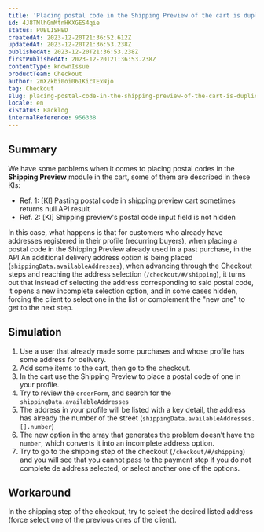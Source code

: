 ```yaml
---
title: 'Placing postal code in the Shipping Preview of the cart is duplicating address options for recurring customers'
id: 4J8TMlhGmMtnHKXGES4qie
status: PUBLISHED
createdAt: 2023-12-20T21:36:52.612Z
updatedAt: 2023-12-20T21:36:53.238Z
publishedAt: 2023-12-20T21:36:53.238Z
firstPublishedAt: 2023-12-20T21:36:53.238Z
contentType: knownIssue
productTeam: Checkout
author: 2mXZkbi0oi061KicTExNjo
tag: Checkout
slug: placing-postal-code-in-the-shipping-preview-of-the-cart-is-duplicating-address-options-for-recurring-customers
locale: en
kiStatus: Backlog
internalReference: 956338
---
```


## Summary


We have some problems when it comes to placing postal codes in the **Shipping Preview** module in the cart, some of them are described in these KIs:


- Ref. 1: [KI]  Pasting postal code in shipping preview cart sometimes returns null API result
- Ref. 2: [KI] Shipping preview's postal code input field is not hidden

In this case, what happens is that for customers who already have addresses registered in their profile (recurring buyers), when placing a postal code in the Shipping Preview already used in a past purchase, in the API An additional delivery address option is being placed (`shippingData.availableAddresses`), when advancing through the Checkout steps and reaching the address selection (`/checkout/#/shipping`), it turns out that instead of selecting the address corresponding to said postal code, it opens a new incomplete selection option, and in some cases hidden, forcing the client to select one in the list or complement the "new one" to get to the next step.


##

## Simulation



1. Use a user that already made some purchases and whose profile has some address for delivery.
2. Add some items to the cart, then go to the checkout.
3. In the cart use the Shipping Preview to place a postal code of one in your profile.
  1. Try to review the `orderForm`, and search for the `shippingData.availableAddresses`
  2. The address in your profile will be listed with a key detail, the address has already the number of the street (`shippingData.availableAddresses.[].number`)
  3. The new option in the array that generates the problem doesn’t have the `number`, which converts it into an incomplete address option.
4. Try to go to the shipping step of the checkout (`/checkout/#/shipping`) and you will see that you cannot pass to the payment step if you do not complete de address selected, or select another one of the options.


##

## Workaround


In the shipping step of the checkout, try to select the desired listed address (force select one of the previous ones of the client).





